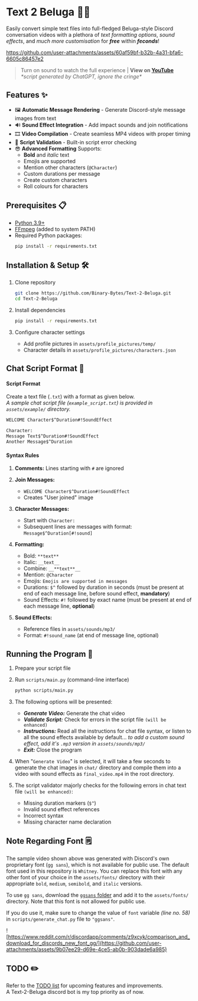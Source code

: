 # Text 2 Beluga 🎥💬

Easily convert simple text files into full-fledged Beluga-style Discord conversation videos with a plethora of _text formatting options_, _sound effects_, and _much more customisation_ for ***free*** within ***feconds***!

https://github.com/user-attachments/assets/60af59bf-b32b-4a31-bfa6-6605c86457e2
> Turn on sound to watch the full experience  |  **View on [YouTube](https://www.youtube.com/watch?v=QD5cZ_ZrM9g)**\
> _\*script generated by ChatGPT, ignore the cringe\*_

## Features ✨

- 🖼️ **Automatic Message Rendering** - Generate Discord-style message images from text
- 🔊 **Sound Effect Integration** - Add impact sounds and join notifications
- 🎞️ **Video Compilation** - Create seamless MP4 videos with proper timing
- 📝 **Script Validation** - Built-in script error checking
- 😎 **Advanced Formatting** Supports:
    - **Bold** and *italic* text
    - Emojis are supported
    - Mention other characters (`@Character`)
    - Custom durations per message
    - Create custom characters
    - Roll colours for characters

## Prerequisites 📋

- [Python 3.9+](https://www.python.org/downloads/)
- [FFmpeg](https://ffmpeg.org/download.html) (added to system PATH)
- Required Python packages:
    ```bash
    pip install -r requirements.txt
    ```

## Installation & Setup 🛠

1. Clone repository
    ```bash
    git clone https://github.com/Binary-Bytes/Text-2-Beluga.git
    cd Text-2-Beluga
    ```

2. Install dependencies
    ```bash
    pip install -r requirements.txt
    ```

3. Configure character settings 
    - Add profile pictures in `assets/profile_pictures/temp/`
    - Character details in `assets/profile_pictures/characters.json`

## Chat Script Format 📜

#### Script Format

Create a text file (`.txt`) with a format as given below.\
_A sample chat script file (`example_script.txt`) is provided in `assets/example/` directory._

```txt
WELCOME Character$^Duration#!SoundEffect

Character:
Message Text$^Duration#!SoundEffect
Another Message$^Duration
```

#### Syntax Rules

1. **Comments:** Lines starting with `#` are ignored

2. **Join Messages:**
    - `WELCOME Character$^Duration#!SoundEffect`
    - Creates "User joined" image

3. **Character Messages:**
    - Start with `Character:`
    - Subsequent lines are messages with format:
    `Message$^Duration[#!sound]`

4. **Formatting:**
    - Bold: `**text**`
    - Italic: `__text__`
    - Combine: `__**text**__`
    - Mention: `@Character`
    - Emojis: `Emojis are supported in messages`
    - Durations: `$^` followed by duration in seconds (must be present at end of each message line, before sound effect, **mandatory**)
    - Sound Effects: `#!` followed by exact name (must be present at end of each message line, **optional**)

5. **Sound Effects:**
    - Reference files in `assets/sounds/mp3/`
    - Format: `#!sound_name` (at end of message line, optional)

## Running the Program 🚀

1. Prepare your script file

2. Run `scripts/main.py` (command-line interface)
    ```bash
    python scripts/main.py
    ```

3. The following options will be presented:
    - ***Generate Video:*** Generate the chat video
    - ***Validate Script:*** Check for errors in the script file `(will be enhanced)`
    - ***Instructions:*** Read all the instructions for chat file syntax, or listen to all the sound effects available by default... _to add a custom sound effect, add it's `.mp3` version in `assets/sounds/mp3/`_
    - ***Exit:*** Close the program

4. When "`Generate Video`" is selected, it will take a few seconds to generate the chat images in `chat/` directory and compile them into a video with sound effects as `final_video.mp4` in the root directory.

5. The script validator majorly checks for the following errors in chat text file `(will be enhanced)`:
    - Missing duration markers (`$^`)
    - Invalid sound effect references
    - Incorrect syntax
    - Missing character name declaration

## Note Regarding Font 🗒️

The sample video shown above was generated with Discord's own proprietary font (`gg sans`), which is not available for public use. The default font used in this repository is `Whitney`. You can replace this font with any other font of your choice in the `assets/fonts/` directory with their appropriate `bold`, `medium`, `semibold`, and `italic` versions.

To use `gg sans`, download the [`ggsans` folder](https://www.reddit.com/r/discordapp/comments/z9xcyk/comparison_and_download_for_discords_new_font_gg/) and add it to the `assets/fonts/` directory. Note that this font is not allowed for public use.

If you do use it, make sure to change the value of `font` variable _(line no. 58)_ in `scripts/generate_chat.py` file to `"ggsans"`.

![https://www.reddit.com/r/discordapp/comments/z9xcyk/comparison_and_download_for_discords_new_font_gg/](https://github.com/user-attachments/assets/9b07ee29-d69e-4ce5-ab0b-903dade6a985)

## TODO ✏️

Refer to the [TODO list](NOTES.md) for upcoming features and improvements.\
A Text-2-Beluga discord bot is my top priority as of now.